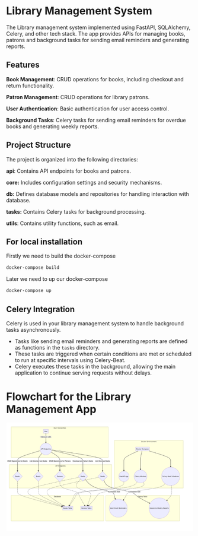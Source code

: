# Library Management System
The Library management system implemented using FastAPI, SQLAlchemy, Celery, and other tech stack. 
The app provides APIs for managing books, patrons and background tasks for sending email reminders and generating reports.

## Features
**Book Management**: CRUD operations for books, including checkout and return functionality.

**Patron Management**: CRUD operations for library patrons.

**User Authentication**: Basic authentication for user access control.

**Background Tasks**: Celery tasks for sending email reminders for overdue books and generating weekly reports.

## Project Structure
The project is organized into the following directories:

**api**: Contains API endpoints for books and patrons.

**core:** Includes configuration settings and security mechanisms.

**db:** Defines database models and repositories for handling interaction with database.

**tasks:** Contains Celery tasks for background processing.

**utils**: Contains utility functions, such as email.

## For local installation
Firstly we need to build the docker-compose
```bash
docker-compose build
```
Later we need to up our docker-compose

```bash
docker-compose up
```

## Celery Integration

Celery is used in your library management system to handle background tasks asynchronously.

- Tasks like sending email reminders and generating reports are defined as functions in the `tasks` directory.
- These tasks are triggered when certain conditions are met or scheduled to run at specific intervals using Celery-Beat.
- Celery executes these tasks in the background, allowing the main application to continue serving requests without delays.

# **Flowchart for the Library Management App**

<center>

![alt text](flowchart.png)

</center>

